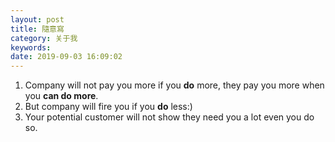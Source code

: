 ```yaml
---
layout: post
title: 隨意寫
category: 关于我
keywords:
date: 2019-09-03 16:09:02
---
```


1. Company will not pay you more if you **do** more, they pay you more when you **can do more**.
2. But company will fire you if you **do** less:)
3. Your potential customer will not show they need you a lot even you do so.